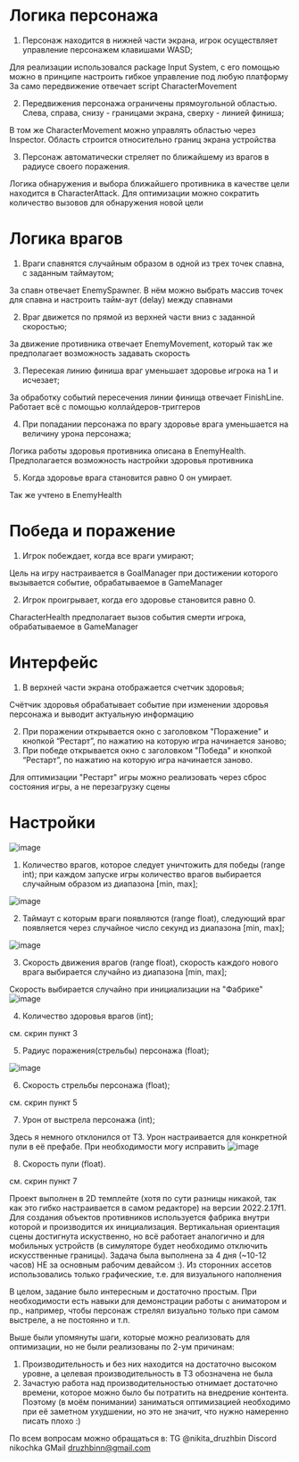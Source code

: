 # Логика персонажа
1. Персонаж находится в нижней части экрана, игрок осуществляет управление персонажем клавишами WASD;

Для реализации использовался package Input System, с его помощью можно в принципе настроить гибкое управление под любую платформу
За само передвижение отвечает script CharacterMovement

2. Передвижения персонажа ограничены прямоугольной областью. Слева, справа, снизу - границами экрана, сверху - линией финиша;

В том же CharacterMovement можно управлять областью через Inspector. Область строится относительно границ экрана устройства

3. Персонаж автоматически стреляет по ближайшему из врагов в радиусе своего поражения.

Логика обнаружения и выбора ближайшего противника в качестве цели находится в CharacterAttack. Для оптимизации можно сократить количество вызовов для обнаружения новой цели

# Логика врагов
1. Враги спавнятся случайным образом в одной из трех точек спавна, с заданным таймаутом;

За спавн отвечает EnemySpawner. В нём можно выбрать массив точек для спавна и настроить тайм-аут (delay) между спавнами

2. Враг движется по прямой из верхней части вниз с заданной скоростью;

За движение противника отвечает EnemyMovement, который так же предполагает возможность задавать скорость

3. Пересекая линию финиша враг уменьшает здоровье игрока на 1 и исчезает;

За обработку событий пересечения линии финища отвечает FinishLine. Работает всё с помощью коллайдеров-триггеров

4. При попадании персонажа по врагу здоровье врага уменьшается на величину урона персонажа;

Логика работы здоровья противника описана в EnemyHealth. Предполагается возможность настройки здоровья противника

5. Когда здоровье врага становится равно 0 он умирает.

Так же учтено в EnemyHealth

# Победа и поражение
1. Игрок побеждает, когда все враги умирают;

Цель на игру настраивается в GoalManager при достижении которого вызывается событие, обрабатываемое в GameManager

2. Игрок проигрывает, когда его здоровье становится равно 0.

CharacterHealth предполагает вызов события смерти игрока, обрабатываемое в GameManager

# Интерфейс
1. В верхней части экрана отображается счетчик здоровья;

Счётчик здоровья обрабатывает событие при изменении здоровья персонажа и выводит актуальную информацию

2. При поражении открывается окно с заголовком "Поражение" и кнопкой “Рестарт”, по нажатию на которую игра начинается заново;
3. При победе открывается окно с заголовком "Победа" и кнопкой “Рестарт”, по нажатию на которую игра начинается заново.

Для оптимизации "Рестарт" игры можно реализовать через сброс состояния игры, а не перезагрузку сцены

# Настройки
![image](https://github.com/user-attachments/assets/396cae2a-cb5c-4f40-bad2-b10bb397172d)
1. Количество врагов, которое следует уничтожить для победы (range int); при каждом запуске игры количество врагов выбирается случайным образом из диапазона [min, max];

![image](https://github.com/user-attachments/assets/8ce23a65-44fd-41c3-a6fa-e30def0d3bcb)

2. Таймаут с которым враги появляются (range float), следующий враг появляется через случайное число секунд из диапазона [min, max];

![image](https://github.com/user-attachments/assets/7c5c15b3-ebd1-4cd6-811f-1fa30037980b)

3. Скорость движения врагов (range float), скорость каждого нового врага выбирается случайно из диапазона [min, max];

Cкорость выбирается случайно при инициализации на "Фабрике"
![image](https://github.com/user-attachments/assets/ef136339-1e12-45af-8e07-35aaedd123ca)

4. Количество здоровья врагов (int);

см. скрин пункт 3

5. Радиус поражения(стрельбы) персонажа (float);

![image](https://github.com/user-attachments/assets/0de85f9a-1986-40e2-b2f5-6e8ad84d2d4c)

6. Скорость стрельбы персонажа (float);

см. скрин пункт 5

7. Урон от выстрела персонажа (int);

Здесь я немного отклонился от ТЗ. Урон настраивается для конкретной пули в её префабе. При необходимости могу исправить
![image](https://github.com/user-attachments/assets/54745f0e-6522-4bd3-a7e5-8baa3af26043)


8. Скорость пули (float).

см. скрин пункт 7

Проект выполнен в 2D темплейте (хотя по сути разницы никакой, так как это гибко настраивается в самом редакторе) на версии 2022.2.17f1. Для создания объектов противников используется фабрика внутри которой и производится их инициализация. Вертикальная ориентация сцены достигнута искуственно, но всё работает аналогично и для мобильных устройств (в симуляторе будет необходимо отключить искусственные границы). Задача была выполнена за 4 дня (~10-12 часов) НЕ за основным рабочим девайсом :). Из сторонних ассетов использовались только графические, т.е. для визуального наполнения

В целом, задание было интересным и достаточно простым. При необходимости есть навыки для демонстрации работы с аниматором и пр., например, чтобы персонаж стрелял визуально только при самом выстреле, а не постоянно и т.п.

Выше были упомянуты шаги, которые можно реализовать для оптимизации, но не были реализованы по 2-ум причинам:
1. Производительность и без них находится на достаточно высоком уровне, а целевая производительность в ТЗ обозначена не была
2. Зачастую работа над производительностью отнимает достаточно времени, которое можно было бы потратить на внедрение контента. Поэтому (в моём понимании) заниматься оптимизацией необходимо при её заметном ухудшении, но это не значит, что нужно намеренно писать плохо :)

По всем вопросам можно обращаться в:
TG @nikita_druzhbin
Discord nikochka
GMail druzhbinn@gmail.com
